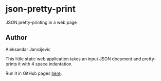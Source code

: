 # json-pretty-print

JSON pretty-printing in a web page

## Author

Aleksandar Janicijevic

This little static web application takes an input JSON document
and pretty-prints it with 4 space indentation.

Run it in GitHub pages [here](https://example.com).
